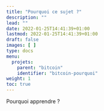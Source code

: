```yaml
---
title: "Pourquoi ce sujet ?"
description: ""
lead: ""
date: 2022-01-25T14:41:39+01:00
lastmod: 2022-01-25T14:41:39+01:00
draft: false
images: [ ]
type: docs
menu:
  projets:
    parent: "bitcoin"
    identifier: "bitcoin-pourquoi"
weight: 1
toc: true
---
```


Pourquoi apprendre ?